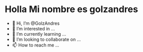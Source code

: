 #  Holla Mi nombre es golzandres 

- 👋 Hi, I’m @GolzAndres
- 👀 I’m interested in ...
- 🌱 I’m currently learning ...
- 💞️ I’m looking to collaborate on ...
- 📫 How to reach me ...

<!---
GolzAndres/GolzAndres is a ✨ special ✨ repository because its `README.md` (this file) appears on your GitHub profile.
You can click the Preview link to take a look at your changes.
--->
